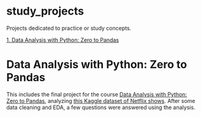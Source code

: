# study_projects
Projects dedicated to practice or study concepts.

[1. Data Analysis with Python: Zero to Pandas](#zero2p)

# Data Analysis with Python: Zero to Pandas <a name='zero2p'></a>
This includes the final project for the course [Data Analysis with Python: Zero to Pandas](https://jovian.ai/learn/data-analysis-with-python-zero-to-pandas), analyzing [this Kaggle dataset of Netflix shows](https://www.kaggle.com/shivamb/netflix-shows). After some data cleaning and EDA, a few questions were answered using the analysis.
